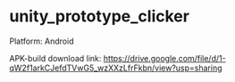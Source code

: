 # unity_prototype_clicker
Platform: Android

APK-build download link: https://drive.google.com/file/d/1-qW2f1arkCJefdTVwG5_wzXXzLfrFkbn/view?usp=sharing
